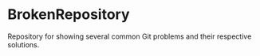 # BrokenRepository
Repository for showing several common Git problems and their respective solutions.
